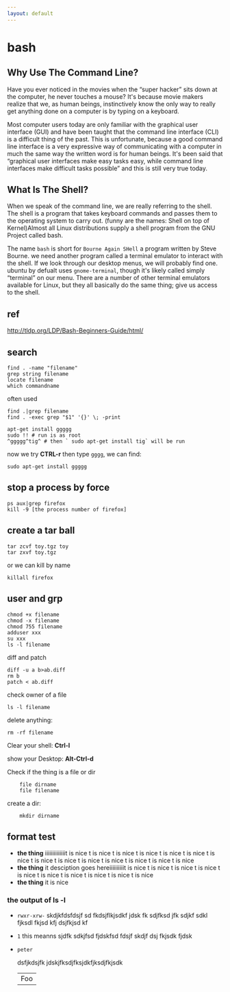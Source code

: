 ```yaml
---
layout: default
---
```

# bash
## Why Use The Command Line?
Have you ever noticed in the movies when the “super hacker” sits down at
the computer, he never touches a mouse? It's because movie makers realize that
we, as human beings, instinctively know the only way to really get anything
done on a computer is by typing on a keyboard.

Most computer users today are only familiar with the graphical user interface
(GUI) and have been taught that the command line interface (CLI) is a
difficult thing of the past. This is unfortunate, because a good command line
interface is a very expressive way of communicating with a computer in much
the same way the written word is for human beings. It's been said that
“graphical user interfaces make easy tasks easy, while command line interfaces
make difficult tasks possible” and this is still very true today.

## What Is The Shell?  
When we speak of the command line, we are really referring to the shell. The
shell is a program that takes keyboard commands and passes them to the
operating system to carry out. (funny are the names: Shell on top of
Kernel)Almost all Linux distributions supply a shell program from the GNU
Project called bash. 

The name `bash` is short for `Bourne Again SHell` a program written by Steve
Bourne.  we need another program called a terminal emulator to interact with
the shell. If we look through our desktop menus, we will probably find one.
ubuntu by defualt uses `gnome-terminal`, though it's likely called simply
“terminal” on our menu. There are a number of other terminal emulators
available for Linux, but they all basically do the same thing; give us access
to the shell. 
## ref 
<http://tldp.org/LDP/Bash-Beginners-Guide/html/>

## search

    find . -name "filename"
    grep string filename
    locate filename
    which commandname

often used

    find .|grep filename
    find . -exec grep "$1" '{}' \; -print

    apt-get install ggggg
    sudo !! # run is as root
    ^ggggg^tig^ # then ` sudo apt-get install tig` will be run

now we try __CTRL-r__ then type `gggg`, we can find:

    sudo apt-get install ggggg

## stop a process by force

    ps aux|grep firefox
    kill -9 [the process number of firefox]

## create a tar ball
    
    tar zcvf toy.tgz toy
    tar zxvf toy.tgz 

or we can kill by name

    killall firefox


## user and grp

	chmod +x filename 
	chmod -x filename
	chmod 755 filename
	adduser xxx
	su xxx
	ls -l filename

diff and patch
	
	diff -u a b>ab.diff
	rm b
	patch < ab.diff 

check owner of a file

	ls -l filename

delete anything: 

	rm -rf filename

Clear your shell: __Ctrl-l__

show your Desktop: __Alt-Ctrl-d__

Check if the thing is a file or dir

        file dirname
        file filename

create a dir:

        mkdir dirname

## format test

 - __the thing__ iiiiiiiiiiiiiit is nice t is nice t is nice t is nice t is nice t is nice t is nice t is nice t is nice t is nice t is nice t is nice t is nice t is nice
 - __the thing__ it desciption goes hereiiiiiiiiiit is nice t is nice t is nice t is nice t is nice t is nice t is nice t is nice t is nice t is nice
 - __the thing__ it is nice
 
### the output of ls -l

 - `rwxr-xrw-` 
   skdjkfdsfdsjf sd fkdsjflkjsdkf jdsk fk sdjfksd jfk sdjkf sdkl
   fjksdl fkjsd kfj dsjfkjsd kf
 - `1` 
   this meanns sjdfk sdkjfsd fjdskfsd 
   fdsjf skdjf dsj fkjsdk fjdsk
 - `peter` 
   
   dsfjkdsjfk jdskjfksdjfksjdkfjksdjfkjsdk

   <table>
       <tr>
          <td>Foo</td>
      </tr>
   </table>


